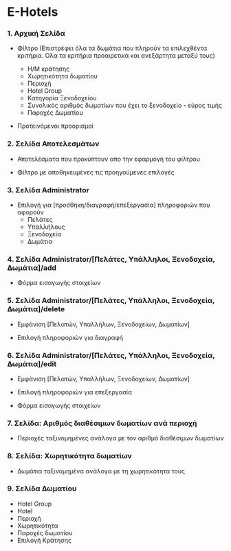 # E-Hotels 

###  **1. Αρχική Σελίδα**


* Φίλτρο (Επιστρέφει όλα τα δωμάτια που πληρούν τα επιλεχθέντα κριτήρια. Ολα τα κριτήρια προαιρετικά και ανεξάρτητα μεταξύ τους)
    * Η/Μ κράτησης  
    * Χωρητικότητα δωματίου  
    * Περιοχή  
    * Hotel Group  
    * Κατηγορία Ξενοδοχείου  
    * Συνολικός αριθμός δωματίων που έχει το ξενοδοχείο - εύρος τιμής  
    * Παροχές Δωματίου   

* Προτεινόμενοι προορισμοί



###  **2. Σελίδα Αποτελεσμάτων**

* Αποτελέσματα που προκύπτουν απο την εφαρμογή του φίλτρου 

* Φίλτρο με αποθηκευμένες τις προηγούμενες επιλογές



###  **3. Σελίδα Administrator**

* Επιλογή για [προσθήκη/διαγραφή/επεξεργασία] πληροφοριών που αφορούν
    * Πελάτες
    * Υπαλλήλους
    * Ξενοδοχεία
    * Δωμάτια


### **4. Σελίδα Administrator/[Πελάτες, Υπάλληλοι, Ξενοδοχεία, Δωμάτια]/add**

* Φόρμα εισαγωγής στοιχείων 


###  **5. Σελίδα Administrator/[Πελάτες, Υπάλληλοι, Ξενοδοχεία, Δωμάτια]/delete**

* Εμφάνιση [Πελατών, Υπαλλήλων, Ξενοδοχείων, Δωματίων]

* Επιλογή πληροφοριών για διαγραφή



###  **6. Σελίδα Administrator/[Πελάτες, Υπάλληλοι, Ξενοδοχεία, Δωμάτια]/edit**

* Εμφάνιση [Πελατών, Υπαλλήλων, Ξενοδοχείων, Δωματίων]

* Επιλογή πληροφοριών για επεξεργασία

* Φόρμα εισαγωγής στοιχείων



### **7. Σελίδα: Αριθμός διαθέσιμων δωματίων ανά περιοχή**

* Περιοχές ταξινομημένες ανάλογα με τον αριθμό διαθέσιμων δωματίων 



### **8. Σελίδα: Χωρητικότητα δωματίων**

* Δωμάτια ταξινομημένα ανάλογα με τη χωρητικότητα τους


### **9. Σελίδα Δωματίου**

* Hotel Group
* Hotel
* Περιοχή
* Χωρητικότητα
* Παροχές δωματίου
* Επιλογή Κράτησης